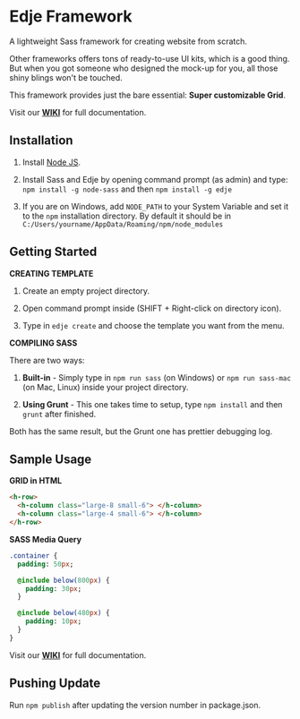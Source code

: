 # Edje Framework

A lightweight Sass framework for creating website from scratch.

Other frameworks offers tons of ready-to-use UI kits, which is a good thing. But when you got someone who designed the mock-up for you, all those shiny blings won't be touched.

This framework provides just the bare essential: **Super customizable Grid**.

Visit our [**WIKI**](https://github.com/hrsetyono/edje/wiki/) for full documentation.

## Installation

1. Install [Node JS](https://nodejs.org/download/).

2. Install Sass and Edje by opening command prompt (as admin) and type: `npm install -g node-sass` and then `npm install -g edje`

3. If you are on Windows, add `NODE_PATH` to your System Variable and set it to the `npm` installation directory. By default it should be in `C:/Users/yourname/AppData/Roaming/npm/node_modules`

## Getting Started

**CREATING TEMPLATE**

1. Create an empty project directory.

2. Open command prompt inside (SHIFT + Right-click on directory icon).

3. Type in `edje create` and choose the template you want from the menu.

**COMPILING SASS**

There are two ways:

1. **Built-in** - Simply type in `npm run sass` (on Windows) or `npm run sass-mac` (on Mac, Linux) inside your project directory.

2. **Using Grunt** - This one takes time to setup, type `npm install` and then `grunt` after finished.

Both has the same result, but the Grunt one has prettier debugging log.

## Sample Usage

**GRID in HTML**

```html
<h-row>
  <h-column class="large-8 small-6"> </h-column>
  <h-column class="large-4 small-6"> </h-column>
</h-row>  
```

**SASS Media Query**

```sass
.container {
  padding: 50px;

  @include below(800px) {
    padding: 30px;  
  }

  @include below(480px) {
    padding: 10px;
  }
}
```


Visit our [**WIKI**](https://github.com/hrsetyono/edje/wiki/) for full documentation.

## Pushing Update

Run `npm publish` after updating the version number in package.json.
